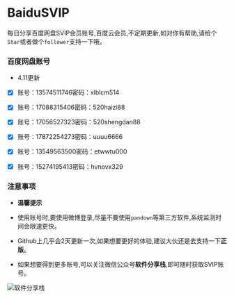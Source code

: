 # BaiduSVIP

每日分享百度网盘SVIP会员账号,百度云会员,不定期更新,如对你有帮助,请给个`Star`或者做个`follower`支持一下哦。

### 百度网盘账号 

- 4.11更新

- [x] 账号：13574511746密码：xlblcm514
- [x] 账号：17088315406密码：520haizi88
- [x] 账号：17056527323密码：520shengdan88
- [x] 账号：17872254273密码：uuuu6666
- [x] 账号：13549563500密码：etwwtu000
- [x] 账号：15274195413密码：hvnovx329


### 注意事项

- **温馨提示**

- 使用账号时,要使用微博登录,尽量不要使用`pandown`等第三方软件,系统监测时间会限速更快。

- Github上几乎会2天更新一次,如果想要更好的体验,建议大伙还是去支持一下**正版**。

- 如果想要得到更多账号,可以关注微信公众号**软件分享栈**,即可随时获取SVIP账号。

![软件分享栈](https://ae01.alicdn.com/kf/H5082b6f3bdfc456bb7b5de0f9c104212L.png)
